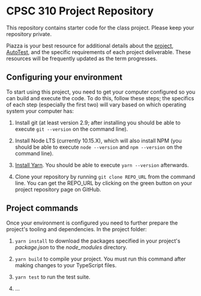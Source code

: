 # CPSC 310 Project Repository

This repository contains starter code for the class project.
Please keep your repository private.

Piazza is your best resource for additional details about the [project](https://github.com/ubccpsc/310/blob/2018jan/project/README.md), [AutoTest](https://github.com/ubccpsc/310/blob/2018jan/project/AutoTest.md), and the specific requirements of each project deliverable.
These resources will be frequently updated as the term progresses.

## Configuring your environment

To start using this project, you need to get your computer configured so you can build and execute the code.
To do this, follow these steps; the specifics of each step (especially the first two) will vary based on which operating system your computer has:

1. Install git (at least version 2.9; after installing you should be able to execute `git --version` on the command line).

1. Install Node LTS (currently 10.15.X), which will also install NPM (you should be able to execute `node --version` and `npm --version` on the command line).

1. [Install Yarn](https://yarnpkg.com/en/docs/install). You should be able to execute `yarn --version` afterwards.

1. Clone your repository by running `git clone REPO_URL` from the command line. You can get the REPO_URL by clicking on the green button on your project repository page on GitHub.

## Project commands

Once your environment is configured you need to further prepare the project's tooling and dependencies.
In the project folder:

1. `yarn install` to download the packages specified in your project's *package.json* to the *node_modules* directory.

1. `yarn build` to compile your project. You must run this command after making changes to your TypeScript files.

1. `yarn test` to run the test suite.

1. ...
